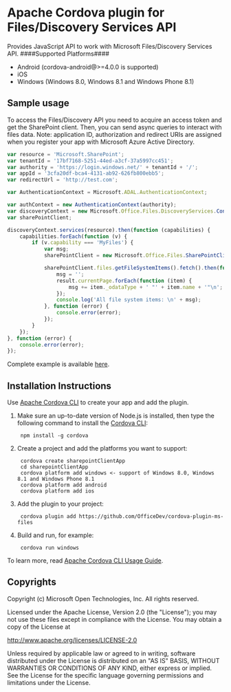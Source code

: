 Apache Cordova plugin for Files/Discovery Services API
=============================
Provides JavaScript API to work with Microsoft Files/Discovery Services API.
####Supported Platforms####

- Android (cordova-android@>=4.0.0 is supported)
- iOS
- Windows (Windows 8.0, Windows 8.1 and Windows Phone 8.1)

## Sample usage ##
To access the Files/Discovery API you need to acquire an access token and get the SharePoint client. Then, you can send async queries to interact with files data. Note: application ID, authorization and redirect URIs are assigned when you register your app with Microsoft Azure Active Directory.

```javascript
var resource = 'Microsoft.SharePoint';
var tenantId = '17bf7168-5251-44ed-a3cf-37a5997cc451';
var authority = 'https://login.windows.net/' + tenantId + '/';
var appId = '3cfa20df-bca4-4131-ab92-626fb800ebb5';
var redirectUrl = 'http://test.com';

var AuthenticationContext = Microsoft.ADAL.AuthenticationContext;

var authContext = new AuthenticationContext(authority);
var discoveryContext = new Microsoft.Office.Files.DiscoveryServices.Context(authContext, appId, redirectUrl);
var sharePointClient;

discoveryContext.services(resource).then(function (capabilities) {
    capabilities.forEach(function (v) {
        if (v.capability === 'MyFiles') {
            var msg;
            sharePointClient = new Microsoft.Office.Files.SharePointClient(v.endpointUri, authContext, v.resourceId, appId, redirectUrl);

            sharePointClient.files.getFileSystemItems().fetch().then(function (result) {
                msg = '';
                result.currentPage.forEach(function (item) {
                    msg += item._odataType + ' "' + item.name + '"\n';
                });
                console.log('All file system items: \n' + msg);
            }, function (error) {
                console.error(error);
            });
        }
    });
}, function (error) {
    console.error(error);
});
```

Complete example is available [here](https://github.com/OfficeDev/cordova-plugin-ms-files/tree/master/sample).

## Installation Instructions ##

Use [Apache Cordova CLI](http://cordova.apache.org/docs/en/edge/guide_cli_index.md.html) to create your app and add the plugin.

1. Make sure an up-to-date version of Node.js is installed, then type the following command to install the [Cordova CLI](https://github.com/apache/cordova-cli):

        npm install -g cordova

2. Create a project and add the platforms you want to support:

        cordova create sharepointClientApp
        cd sharepointClientApp
        cordova platform add windows <- support of Windows 8.0, Windows 8.1 and Windows Phone 8.1
        cordova platform add android
        cordova platform add ios

3. Add the plugin to your project:

        cordova plugin add https://github.com/OfficeDev/cordova-plugin-ms-files

4. Build and run, for example:

        cordova run windows

To learn more, read [Apache Cordova CLI Usage Guide](http://cordova.apache.org/docs/en/edge/guide_cli_index.md.html).

## Copyrights ##
Copyright (c) Microsoft Open Technologies, Inc. All rights reserved.

Licensed under the Apache License, Version 2.0 (the "License"); you may not use these files except in compliance with the License. You may obtain a copy of the License at

http://www.apache.org/licenses/LICENSE-2.0

Unless required by applicable law or agreed to in writing, software distributed under the License is distributed on an "AS IS" BASIS, WITHOUT WARRANTIES OR CONDITIONS OF ANY KIND, either express or implied. See the License for the specific language governing permissions and limitations under the License.
